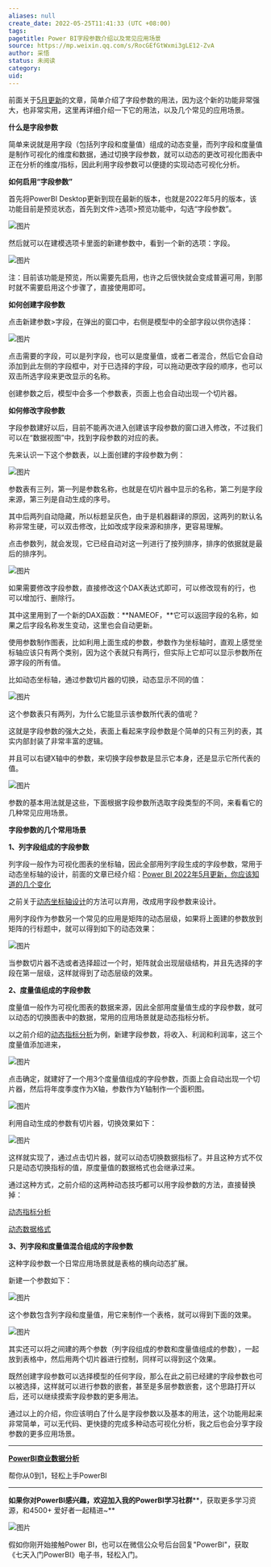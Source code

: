 ```yaml
---
aliases: null
create_date: 2022-05-25T11:41:33 (UTC +08:00)
tags: 
pagetitle: Power BI字段参数介绍以及常见应用场景
source: https://mp.weixin.qq.com/s/RocGEfGtWxmi3gLE12-ZvA
author: 采悟
status: 未阅读
category: 
uid: 
---
```


前面关于[5月更新](http://mp.weixin.qq.com/s?__biz=MzA4MzQwMjY4MA==&mid=2484080166&idx=1&sn=d695a7775e0def6f997b394643e004e8&chksm=8e13a4f1b9642de7ff102538ba9654e13732352c0823781da7f19289b13b32f026fc6439dab0&scene=21#wechat_redirect)的文章，简单介绍了字段参数的用法，因为这个新的功能非常强大，也非常实用，这里再详细介绍一下它的用法，以及几个常见的应用场景。  

**什么是字段参数**

简单来说就是用字段（包括列字段和度量值）组成的动态变量，而列字段和度量值是制作可视化的维度和数据，通过切换字段参数，就可以动态的更改可视化图表中正在分析的维度/指标，因此利用字段参数可以便捷的实现动态可视化分析。

**如何启用“字段参数”**

首先将PowerBI Desktop更新到现在最新的版本，也就是2022年5月的版本，该功能目前是预览状态，首先到文件>选项>预览功能中，勾选“字段参数”。

![图片](https://mmbiz.qpic.cn/mmbiz_png/aHEbZtANQJP0m1jPFZm0XQR9Wia691ibMjj40hCAicmdib6GS59WR0OlgvpKAJAoJohzQNsOplXZnKk4FFj6J8qlvg/640?wx_fmt=png&wxfrom=5&wx_lazy=1&wx_co=1)

然后就可以在建模选项卡里面的新建参数中，看到一个新的选项：字段。

![图片](https://mmbiz.qpic.cn/mmbiz_png/aHEbZtANQJP0m1jPFZm0XQR9Wia691ibMjyPxQBZlHOA1snIxW2AUFgOhnAia1lvZuOfgKJGYDBLg7X0QBLAoOrYQ/640?wx_fmt=png&wxfrom=5&wx_lazy=1&wx_co=1)

注：目前该功能是预览，所以需要先启用，也许之后很快就会变成普遍可用，到那时就不需要启用这个步骤了，直接使用即可。

**如何创建字段参数**

点击新建参数>字段，在弹出的窗口中，右侧是模型中的全部字段以供你选择：

![图片](https://mmbiz.qpic.cn/mmbiz_png/aHEbZtANQJP0m1jPFZm0XQR9Wia691ibMjXvic8ZeHcY6seicFvxxkEobRiaWRgIydoKiaasFFz74oPDeJrQxPgTsH8A/640?wx_fmt=png&wxfrom=5&wx_lazy=1&wx_co=1)

点击需要的字段，可以是列字段，也可以是度量值，或者二者混合，然后它会自动添加到此左侧的字段框中，对于已选择的字段，可以拖动更改字段的顺序，也可以双击所选字段来更改显示的名称。

创建参数之后，模型中会多一个参数表，页面上也会自动出现一个切片器。

**如何修改字段参数**

字段参数建好以后，目前不能再次进入创建该字段参数的窗口进入修改，不过我们可以在“数据视图”中，找到字段参数的对应的表。  

先来认识一下这个参数表，以上面创建的字段参数为例：  

![图片](https://mmbiz.qpic.cn/mmbiz_png/aHEbZtANQJPlflEbSrmA3QTUztON95cmMXy9nt3HucnSxd2eW64nt34Z2icHPdCGaC5vRRKavyRIrBDwZT2f3qw/640?wx_fmt=png&wxfrom=5&wx_lazy=1&wx_co=1)

参数表有三列，第一列是参数名称，也就是在切片器中显示的名称，第二列是字段来源，第三列是自动生成的序号。

其中后两列自动隐藏，所以标题呈灰色，由于是机器翻译的原因，这两列的默认名称非常生硬，可以双击修改，比如改成字段来源和排序，更容易理解。

点击参数列，就会发现，它已经自动对这一列进行了按列排序，排序的依据就是最后的排序列。

![图片](https://mmbiz.qpic.cn/mmbiz_png/aHEbZtANQJPlflEbSrmA3QTUztON95cmhSVC2Zjl58hfYdAeRkbmzCWQg8f4c2icZkwIRgomCiaZc2cWxqX3KW4w/640?wx_fmt=png&wxfrom=5&wx_lazy=1&wx_co=1)

如果需要修改字段参数，直接修改这个DAX表达式即可，可以修改现有的行，也可以增加行、删除行。

其中这里用到了一个新的DAX函数：**NAMEOF，**它可以返回字段的名称，如果之后字段名称发生变动，这里也会自动更新。

使用参数制作图表，比如利用上面生成的参数，参数作为坐标轴时，直观上感觉坐标轴应该只有两个类别，因为这个表就只有两行，但实际上它却可以显示参数所在源字段的所有值。

比如动态坐标轴，通过参数切片器的切换，动态显示不同的值：

![图片](https://mmbiz.qpic.cn/mmbiz_gif/aHEbZtANQJP0m1jPFZm0XQR9Wia691ibMjZib5Vusxm1RBVU1Pcxh1uyKPWdtdeBRDMVpkTBL03XfStkBtSPL1Xsw/640?wx_fmt=gif&wxfrom=5&wx_lazy=1)

这个参数表只有两列，为什么它能显示该参数所代表的值呢？

这就是字段参数的强大之处，表面上看起来字段参数是个简单的只有三列的表，其实内部封装了非常丰富的逻辑。

并且可以右键X轴中的参数，来切换字段参数是显示它本身，还是显示它所代表的值。

![图片](https://mmbiz.qpic.cn/mmbiz_gif/aHEbZtANQJPlflEbSrmA3QTUztON95cmhOWQHDlsx7eLWhyiaMg5VDqRIUbvgqIJZjdQvh9Ro0bccz5wOE88M0g/640?wx_fmt=gif&wxfrom=5&wx_lazy=1)

参数的基本用法就是这些，下面根据字段参数所选取字段类型的不同，来看看它的几种常见应用场景。  

**字段参数的几个常用场景**

**1、列字段组成的字段参数**

列字段一般作为可视化图表的坐标轴，因此全部用列字段生成的字段参数，常用于动态坐标轴的设计，前面的文章已经介绍：[Power BI 2022年5月更新，你应该知道的几个变化](http://mp.weixin.qq.com/s?__biz=MzA4MzQwMjY4MA==&mid=2484080166&idx=1&sn=d695a7775e0def6f997b394643e004e8&chksm=8e13a4f1b9642de7ff102538ba9654e13732352c0823781da7f19289b13b32f026fc6439dab0&scene=21#wechat_redirect)  

之前关于[动态坐标轴设计](http://mp.weixin.qq.com/s?__biz=MzA4MzQwMjY4MA==&mid=2484068004&idx=1&sn=750fce682b8e15757b038d30aa5a540f&chksm=8e0c7473b97bfd65f68616c2ced6fe5a139e11ccd70b933f92bde1278ff02abedbbe377a3f71&scene=21#wechat_redirect)的方法可以弃用，改成用字段参数来设计。  

用列字段作为参数另一个常见的应用是矩阵的动态层级，如果将上面建的参数放到矩阵的行标题中，就可以得到如下的动态效果：

![图片](https://mmbiz.qpic.cn/mmbiz_gif/aHEbZtANQJM84Vdent275TDEEiaF53BFibVxFYeKeY1Yjqiaq9oaPc4HQtQrvtVwiclnrIzIkZNI9BQic1QnbXC3EYA/640?wx_fmt=gif&wxfrom=5&wx_lazy=1)

当参数切片器不选或者选择超过一个时，矩阵就会出现层级结构，并且先选择的字段在第一层级，这样就得到了动态层级的效果。  

**2、度量值组成的字段参数**

度量值一般作为可视化图表的数据来源，因此全部用度量值生成的字段参数，就可以动态的切换图表中的数据，常用的应用场景就是动态指标分析。

以之前介绍的[动态指标分析](http://mp.weixin.qq.com/s?__biz=MzA4MzQwMjY4MA==&mid=2484074205&idx=1&sn=d8c9d1a3f80245e6e3b1f5bd2d14a053&chksm=8e0c5c0ab97bd51c1cdcc44737ff0967f5179b716c5f0bc90c87abcd977153b10cd11cdc3219&scene=21#wechat_redirect)为例，新建字段参数，将收入、利润和利润率，这三个度量值添加进来，

![图片](https://mmbiz.qpic.cn/mmbiz_png/aHEbZtANQJPlflEbSrmA3QTUztON95cm1QLrp9xJ3jYG5F2TC5AKPIdFZRC7VeRRnLsKG37543mmnbWIJjHs2Q/640?wx_fmt=png&wxfrom=5&wx_lazy=1&wx_co=1)

点击确定，就建好了一个用3个度量值组成的字段参数，页面上会自动出现一个切片器，然后将年度季度作为X轴，参数作为Y轴制作一个面积图。

![图片](https://mmbiz.qpic.cn/mmbiz_png/aHEbZtANQJPlflEbSrmA3QTUztON95cmDry3WfF7CXCalXmiabHibme4Es9zYr18eX8QUjvp3UgkF86ExNMEOJXw/640?wx_fmt=png&wxfrom=5&wx_lazy=1&wx_co=1)

利用自动生成的参数有切片器，切换效果如下：

![图片](https://mmbiz.qpic.cn/mmbiz_gif/aHEbZtANQJPlflEbSrmA3QTUztON95cm6kjsg3TicOB0jDXxHFJRs8XhAV3iat9YUlMKtFzib2rrudxLY6EhibFXWQ/640?wx_fmt=gif&wxfrom=5&wx_lazy=1)

这样就实现了，通过点击切片器，就可以动态切换数据指标了。并且这种方式不仅只是动态切换指标的值，原度量值的数据格式也会继承过来。

通过这种方式，之前介绍的这两种动态技巧都可以用字段参数的方法，直接替换掉：

[动态指标分析](http://mp.weixin.qq.com/s?__biz=MzA4MzQwMjY4MA==&mid=2484067957&idx=1&sn=93e3f3b54fd902e26ce98f8c4112abbb&chksm=8e0c74a2b97bfdb405f86c58998f8320ea8c26853b039edfd2c7f6d8cef0d97d28dacfe9d23f&scene=21#wechat_redirect)  

[动态数据格式](http://mp.weixin.qq.com/s?__biz=MzA4MzQwMjY4MA==&mid=2484074205&idx=1&sn=d8c9d1a3f80245e6e3b1f5bd2d14a053&chksm=8e0c5c0ab97bd51c1cdcc44737ff0967f5179b716c5f0bc90c87abcd977153b10cd11cdc3219&scene=21#wechat_redirect)  

**3、列字段和度量值混合组成的字段参数**

这种字段参数一个日常应用场景就是表格的横向动态扩展。

新建一个参数如下：  

![图片](https://mmbiz.qpic.cn/mmbiz_png/aHEbZtANQJM84Vdent275TDEEiaF53BFibDKMQiastODGmPWoFxOOAAE1co2DDiaibJMlx7zRb6dv7lcicgEsuHv50IA/640?wx_fmt=png&wxfrom=5&wx_lazy=1&wx_co=1)

这个参数包含列字段和度量值，用它来制作一个表格，就可以得到下面的效果。

![图片](https://mmbiz.qpic.cn/mmbiz_gif/aHEbZtANQJM84Vdent275TDEEiaF53BFibicxEf8k6YnZMpgWPNTXJY8vhrSZUppqe7icsP7LKB6KPf9q1DPliaRKVg/640?wx_fmt=gif&wxfrom=5&wx_lazy=1)

其实还可以将之间建的两个参数（列字段组成的参数和度量值组成的参数），一起放到表格中，然后用两个切片器进行控制，同样可以得到这个效果。

既然创建字段参数可以选择模型的任何字段，那么在此之前已经建的字段参数也可以被选择，这样就可以进行参数的嵌套，甚至是多层参数嵌套，这个思路打开以后，还可以继续摸索字段参数的更多用法。  

通过以上的介绍，你应该明白了什么是字段参数以及基本的用法，这个功能用起来非常简单，可以无代码、更快捷的完成多种动态可视化分析，我之后也会分享字段参数的更多应用场景。

___

[**PowerBI商业数据分析**](http://mp.weixin.qq.com/s?__biz=MzA4MzQwMjY4MA==&mid=2484074987&idx=1&sn=5cf4ba4b683ee9136bb7a26f6e9bcf01&chksm=8e0c533cb97bda2add48a4576b9c1e230249a5a4160dd93cd677a37ea21d26fc9cc26fc4cb1c&scene=21#wechat_redirect)

帮你从0到1，轻松上手PowerBI

___

**如果你对PowerBI感兴趣，欢迎加入我的PowerBI学习社群****，获取更多学习资源，和4500+ 爱好者一起精进~**

![图片](https://mmbiz.qpic.cn/mmbiz_png/aHEbZtANQJO1AEySOiakLF2kY7eb1kUw2DtfKoVz2ctBDia5dtNsPX2GhV0ZOCDDWpgpaTQtnqfqJrRXt5PNia95g/640?wx_fmt=png&wxfrom=5&wx_lazy=1&wx_co=1)

假如你刚开始接触Power BI，也可以在微信公众号后台回复"PowerBI"，获取《七天入门PowerBI》电子书，轻松入门。
